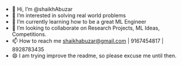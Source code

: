 - 👋 Hi, I’m @shaikhAbuzar
- 👀 I’m interested in solving real world problems
- 🌱 I’m currently learning how to be a great ML Engineer
- 💞️ I’m looking to collaborate on Research Projects, ML Ideas, Competitions.
- 📫 How to reach me shaikhabuzar@gmail.com | 9167454817 | 8928783435
- 😄 I am trying improve the readme, so please excuse me until then.

<!---
shaikhAbuzar/shaikhAbuzar is a ✨ special ✨ repository because its `README.md` (this file) appears on your GitHub profile.
You can click the Preview link to take a look at your changes.
--->
